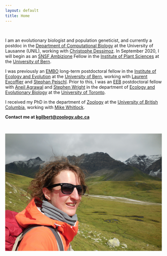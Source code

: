 ```yaml
---
layout: default
title: Home
---
```



&nbsp;


I am an evolutionary biologist and population geneticist, and currently a postdoc in the [Department of Computational Biology](https://www.unil.ch/dbc/en/home.html) 
at the University of Lausanne (UNIL), working with [Christophe Dessimoz](https://lab.dessimoz.org/). 
In September 2020, I will begin as an [SNSF Ambizione](http://www.snf.ch/en/funding/careers/ambizione/Pages/default.aspx) 
Fellow in the [Institute of Plant Sciences](http://www.ips.unibe.ch/) at the [University of Bern](http://www.unibe.ch/index_eng.html).

I was previously an [EMBO](http://www.embo.org/) long-term postdoctoral fellow in the [Institute of Ecology and Evolution](http://www.iee.unibe.ch/index_eng.html) 
at the [University of Bern](http://www.unibe.ch/index_eng.html), working with [Laurent Excoffier](http://www.cmpg.iee.unibe.ch/about_us/team/researchers/prof_dr_excoffier_laurent/index_eng.html) 
and [Stephan Peischl](http://www.bioinformatics.unibe.ch/about_us/staff/dr_peischl_stephan/index_eng.html). 
Prior to this, I was an [EEB](http://www.eeb.utoronto.ca/about-us/employment/postdocs.htm) 
postdoctoral fellow with [Aneil Agrawal](http://agrawal.eeb.utoronto.ca/) 
and [Stephen Wright](http://wright.eeb.utoronto.ca/) in the department of [Ecology and Evolutionary Biology](http://www.eeb.utoronto.ca/) 
at the [University of Toronto](https://www.utoronto.ca/).

I received my PhD in the department of [Zoology](http://www.zoology.ubc.ca/) at the [University of British Columbia](http://www.ubc.ca/), working with [Mike Whitlock](http://www.zoology.ubc.ca/person/whitlock).

**Contact me at kgilbert@zoology.ubc.ca**  

&nbsp;



![photo](https://github.com/kjgilbert/kjgilbert.github.io/raw/master/extras/Photo.png)
